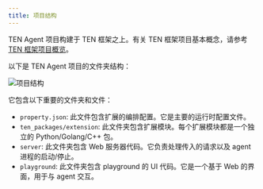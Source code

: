 ```yaml
---
title: 项目结构
---
```


TEN Agent 项目构建于 TEN 框架之上。有关 TEN 框架项目基本概念，请参考 [TEN 框架项目概览](../ten_framework/concept_overview)。

以下是 TEN Agent 项目的文件夹结构：

![项目结构](https://ten-framework-assets.s3.amazonaws.com/doc-assets/folder_structure.png)

它包含以下重要的文件夹和文件：

- `property.json`: 此文件包含扩展的编排配置。它是主要的运行时配置文件。
- `ten_packages/extension`: 此文件夹包含扩展模块。每个扩展模块都是一个独立的 Python/Golang/C++ 包。
- `server`: 此文件夹包含 Web 服务器代码。它负责处理传入的请求以及 agent 进程的启动/停止。
- `playground`: 此文件夹包含 playground 的 UI 代码。它是一个基于 Web 的界面，用于与 agent 交互。
